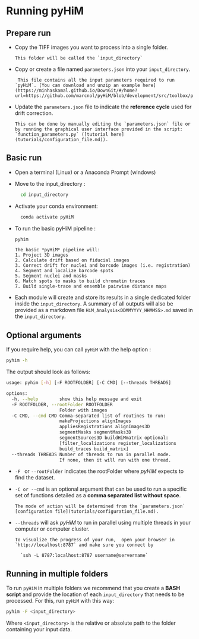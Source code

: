 # Running pyHiM

## Prepare run

- Copy the TIFF images you want to process into a single folder. 
  ```{note}
  This folder will be called the `input_directory`
  ```
  
- Copy or create a file named `parameters.json` into your `input_directory`. 
  
  ```{note}
   This file contains all the input parameters required to run `pyHiM`. [You can download and unzip an example here](https://minhaskamal.github.io/DownGit/#/home?url=https://github.com/marcnol/pyHiM/blob/development/src/toolbox/parameter_file/parameters.json).
  ```
  
- Update the `parameters.json` file to indicate the **reference cycle** used for drift correction. 
  ```{note}
  This can be done by manually editing the `parameters.json` file or by running the graphical user interface provided in the script: `function_parameters.py` ([tutorial here](tutorials/configuration_file.md)).
  ```

## Basic run

- Open a terminal (Linux) or a Anaconda Prompt (windows)
	
- Move to the input_directory :
	
  ```bash
	cd input_directory
	```
	
- Activate your conda environment:
	
  ```bash
	conda activate pyHiM
	```
	
- To run the basic pyHiM pipeline :
	```bash
	pyhim
	```

  ```{note}
  The basic *pyHiM* pipeline will:
  1. Project 3D images
  2. Calculate drift based on fiducial images
  3. Correct drift for nuclei and barcode images (i.e. registration)
  4. Segment and localize barcode spots
  5. Segment nuclei and masks
  6. Match spots to masks to build chromatin traces
  7. Build single-trace and ensemble pairwise distance maps
  ```

- Each module will create and store its results in a single dedicated folder inside the `input_directory`. A summary of all outputs will also be provided as a markdown file `HiM_Analysis<DDMMYYYY_HHMMSS>.md` saved in the `input_directory`.

## Optional arguments

If you require help, you can call `pyHiM` with the help option : 
```bash
pyhim -h
```

The output should look as follows:

```sh
usage: pyhim [-h] [-F ROOTFOLDER] [-C CMD] [--threads THREADS]

options:
  -h, --help        show this help message and exit
  -F ROOTFOLDER, --rootFolder ROOTFOLDER
                    Folder with images
  -C CMD, --cmd CMD Comma-separated list of routines to run: 
                    makeProjections alignImages 
                    appliesRegistrations alignImages3D 
                    segmentMasks segmentMasks3D
                    segmentSources3D buildHiMmatrix optional: 
                    [filter_localizations register_localizations 
                    build_traces build_matrix]
  --threads THREADS Number of threads to run in parallel mode. 
                    If none, then it will run with one thread.

```



- ```-F ``` or ```--rootFolder``` indicates the rootFolder where *pyHiM* expects to find the dataset.

- ```-C or --cmd``` is an optional argument that can be used to run a specific set of functions detailed as a **comma separated list without space**. 
  ```{note}
  The mode of action will be determined from the `parameters.json` [configuration file](tutorials/configuration_file.md).
  ```

- ```--threads``` will ask *pyHiM* to run in parallel using multiple threads in your computer or computer cluster. 
  ```{note}
  To visualize the progress of your run,  open your browser in `http://localhost:8787` and make sure you connect by 
    
    `ssh -L 8787:localhost:8787 username@servername`
  ```

## Running in multiple folders
To run `pyHiM` in multiple folders we recommend that you create a **BASH script** and provide the location of each `input_directory` that needs to be processed. For this, run `pyHiM` with this way:
```sh
pyhim -F <input_directory>
```
Where `<input_directory>` is the relative or absolute path to the folder containing your input data.
